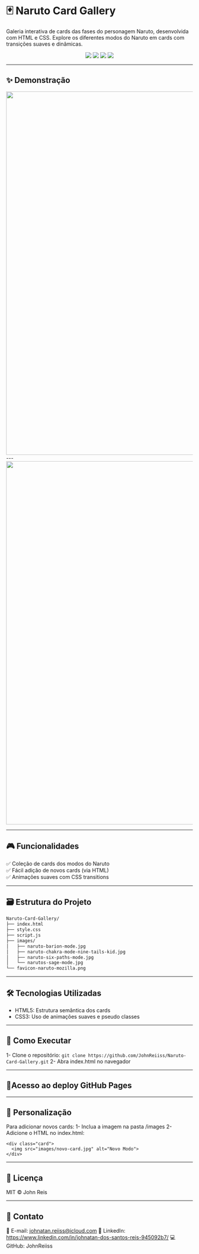 # 🃏 Naruto Card Gallery

Galeria interativa de cards das fases do personagem Naruto, desenvolvida com HTML e CSS. Explore os diferentes modos do Naruto em cards com transições suaves e dinâmicas.

<div align="center">
  <img src="https://img.shields.io/badge/HTML5-E34F26?style=for-the-badge&logo=html5&logoColor=white">
  <img src="https://img.shields.io/badge/CSS3-1572B6?style=for-the-badge&logo=css3&logoColor=white">
  <img src="https://img.shields.io/badge/JavaScript-F7DF1E?style=for-the-badge&logo=javascript&logoColor=black">
  <img src="https://img.shields.io/badge/GitHub-100000?style=for-the-badge&logo=github&logoColor=white">
</div>

---

## ✨ Demonstração
<div align="center">
  <img width="1914" height="981" alt="Captura de tela 2025-07-15 094912" src="https://github.com/user-attachments/assets/859920e9-f78f-464f-bb5c-abc601f23d99" />
</div>
---
<div align="center">
  <img width="1909" height="981" alt="Captura de tela 2025-07-15 094931" src="https://github.com/user-attachments/assets/5f9fa15a-d68a-463d-b96d-f8423969f526" />
</div>

---

## 🎮 Funcionalidades
✅ Coleção de cards dos modos do Naruto   
✅ Fácil adição de novos cards (via HTML)  
✅ Animações suaves com CSS transitions  

---

## 🗃️ Estrutura do Projeto
```bash
Naruto-Card-Gallery/
├── index.html
├── style.css
├── script.js
├── images/
│   ├── naruto-barion-mode.jpg
│   ├── naruto-chakra-mode-nine-tails-kid.jpg
│   ├── naruto-six-paths-mode.jpg
│   └── narutos-sage-mode.jpg
└── favicon-naruto-mozilla.png
```
---

## 🛠️ Tecnologias Utilizadas
- HTML5: Estrutura semântica dos cards
- CSS3: Uso de animações suaves e pseudo classes

---

## 🚀 Como Executar
1- Clone o repositório:
```git clone https://github.com/JohnReiiss/Naruto-Card-Gallery.git```
2- Abra index.html no navegador

---

## 🔗Acesso ao deploy GitHub Pages

---

## 🎨 Personalização
Para adicionar novos cards:
1- Inclua a imagem na pasta /images
2- Adicione o HTML no index.html:
```
<div class="card">
  <img src="images/novo-card.jpg" alt="Novo Modo">
</div>
```
---

## 📄 Licença
MIT © John Reis

---

## 📱 Contato
📧 E-mail: johnatan.reiiss@icloud.com
🔗 LinkedIn: https://www.linkedin.com/in/johnatan-dos-santos-reis-945092b7/
💻 GitHub: JohnReiiss


